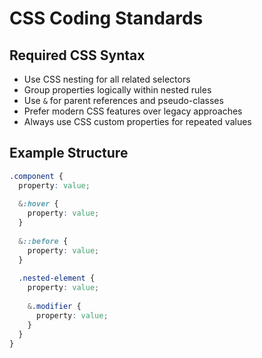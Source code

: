 # CSS Coding Standards

## Required CSS Syntax
- Use CSS nesting for all related selectors
- Group properties logically within nested rules
- Use `&` for parent references and pseudo-classes
- Prefer modern CSS features over legacy approaches
- Always use CSS custom properties for repeated values

## Example Structure
```css
.component {
  property: value;
  
  &:hover {
    property: value;
  }
  
  &::before {
    property: value;
  }
  
  .nested-element {
    property: value;
    
    &.modifier {
      property: value;
    }
  }
}
```